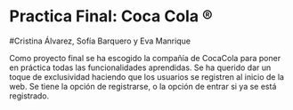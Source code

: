 # Practica Final: Coca Cola ®
#Cristina Álvarez, Sofía Barquero y Eva Manrique

Como proyecto final se ha escogido la compañía de CocaCola para poner en práctica todas las funcionalidades aprendidas. Se ha querido dar un toque de exclusividad haciendo que los usuarios se registren al inicio de la web. Se tiene la opción de registrarse, o la opción de entrar si ya se está registrado.
